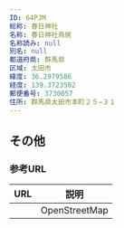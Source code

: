 ```yaml
---
ID: 64PJM
総称: 春日神社
名称: 春日神社鳥居
名称読み: null
別名: null
都道府県: 群馬県
区域: 太田市
緯度: 36.2979586
経度: 139.3723502
郵便番号: 3730057
住所: 群馬県太田市本町２５−３１
---
```


## その他

### 参考URL

| URL | 説明          |
| --- | ------------- |
|     | OpenStreetMap |
